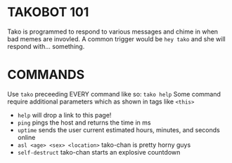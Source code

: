 # TAKOBOT 101 #
Tako is programmed to respond to various messages and chime in when bad memes are invovled. A common trigger would be `hey tako` and she will respond with... something.

# COMMANDS #
Use `tako` preceeding EVERY command like so: `tako help`
Some command require additional parameters which as shown in tags like `<this>`

- `help` will drop a link to this page!
- `ping` pings the host and returns the time in ms
- `uptime` sends the user current estimated hours, minutes, and seconds online
- `asl <age> <sex> <location>` tako-chan is pretty horny guys
- `self-destruct` tako-chan starts an explosive countdown